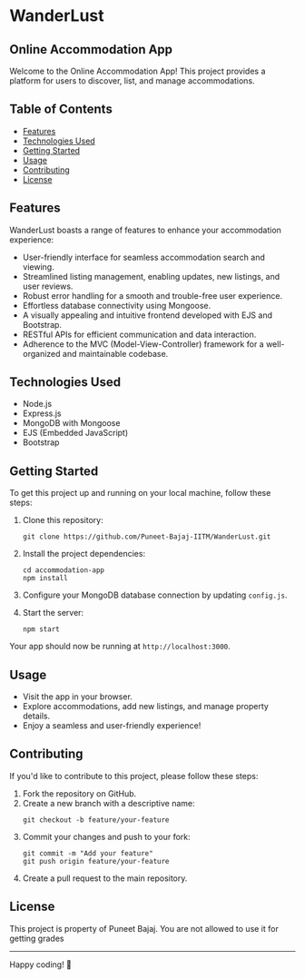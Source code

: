 # WanderLust

## Online Accommodation App

Welcome to the Online Accommodation App! This project provides a platform for users to discover, list, and manage accommodations.

## Table of Contents
- [Features](#features)
- [Technologies Used](#technologies-used)
- [Getting Started](#getting-started)
- [Usage](#usage)
- [Contributing](#contributing)
- [License](#license)


## Features
WanderLust boasts a range of features to enhance your accommodation experience:
- User-friendly interface for seamless accommodation search and viewing.
- Streamlined listing management, enabling updates, new listings, and user reviews.
- Robust error handling for a smooth and trouble-free user experience.
- Effortless database connectivity using Mongoose.
- A visually appealing and intuitive frontend developed with EJS and Bootstrap.
- RESTful APIs for efficient communication and data interaction.
- Adherence to the MVC (Model-View-Controller) framework for a well-organized and maintainable codebase.


## Technologies Used
- Node.js
- Express.js
- MongoDB with Mongoose
- EJS (Embedded JavaScript)
- Bootstrap

## Getting Started
To get this project up and running on your local machine, follow these steps:

1. Clone this repository:

   ```shell
   git clone https://github.com/Puneet-Bajaj-IITM/WanderLust.git
   ```

2. Install the project dependencies:

   ```shell
   cd accommodation-app
   npm install
   ```

3. Configure your MongoDB database connection by updating `config.js`.

4. Start the server:

   ```shell
   npm start
   ```

Your app should now be running at `http://localhost:3000`.

## Usage
- Visit the app in your browser.
- Explore accommodations, add new listings, and manage property details.
- Enjoy a seamless and user-friendly experience!

## Contributing
If you'd like to contribute to this project, please follow these steps:

1. Fork the repository on GitHub.
2. Create a new branch with a descriptive name:
   ```shell
   git checkout -b feature/your-feature
   ```
3. Commit your changes and push to your fork:
   ```shell
   git commit -m "Add your feature"
   git push origin feature/your-feature
   ```
4. Create a pull request to the main repository.

## License
This project is property of Puneet Bajaj. You are not allowed to use it for getting grades

---

Happy coding! 🚀
